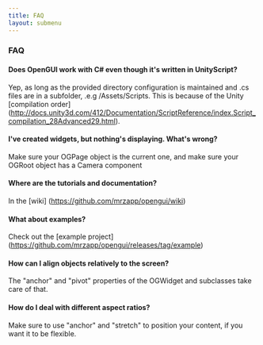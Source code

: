 ```yaml
---
title: FAQ
layout: submenu
---
```


### FAQ

#### Does OpenGUI work with C# even though it's written in UnityScript?
Yep, as long as the provided directory configuration is maintained and .cs files are in a subfolder, .e.g /Assets/Scripts. This is because of the Unity [compilation order] (http://docs.unity3d.com/412/Documentation/ScriptReference/index.Script_compilation_28Advanced29.html).

#### I've created widgets, but nothing's displaying. What's wrong?
Make sure your OGPage object is the current one, and make sure your OGRoot object has a Camera component

#### Where are the tutorials and documentation?
In the [wiki] (https://github.com/mrzapp/opengui/wiki)  

#### What about examples?
Check out the [example project] (https://github.com/mrzapp/opengui/releases/tag/example)

#### How can I align objects relatively to the screen?
The "anchor" and "pivot" properties of the OGWidget and subclasses take care of that.  

#### How do I deal with different aspect ratios?
Make sure to use "anchor" and "stretch" to position your content, if you want it to be flexible.
